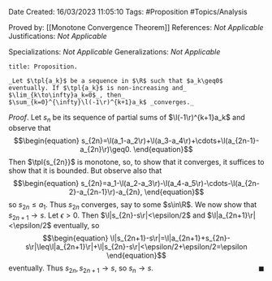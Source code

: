 <div class="topSpace"></div>

Date Created: 16/03/2023 11:05:10
Tags: #Proposition #Topics/Analysis

Proved by: [[Monotone Convergence Theorem]]
References: _Not Applicable_
Justifications: _Not Applicable_

Specializations: _Not Applicable_
Generalizations: _Not Applicable_

``` ad-Proposition
title: Proposition.

_Let $\tpl{a_k}$ be a sequence in $\R$ such that $a_k\geq0$ eventually. If $\tpl{a_k}$ is non-increasing and_ $\lim_{k\to\infty}a_k=0$_, then_ $\sum_{k=0}^{\infty}\l(-1\r)^{k+1}a_k$ _converges._

```

_Proof_. Let $s_n$ be its sequence of partial sums of $\l(-1\r)^{k+1}a_k$ and observe that
$$\begin{equation}
    s_{2n}=\l(a_1-a_2\r)+\l(a_3-a_4\r)+\cdots+\l(a_{2n-1}-a_{2n}\r)\geq0.
\end{equation}$$
Then $\tpl{s_{2n}}$ is monotone, so, to show that it converges, it suffices to show that it is bounded. But observe also that
$$\begin{equation}
    s_{2n}=a_1-\l(a_2-a_3\r)-\l(a_4-a_5\r)-\cdots-\l(a_{2n-2}-a_{2n-1}\r)-a_{2n},
\end{equation}$$
so $s_{2n}\leq a_1$. Thus $s_{2n}$ converges, say to some $s\in\R$. We now show that $s_{2n+1}\to s$. Let $\epsilon>0$. Then $\l|s_{2n}-s\r|<\epsilon/2$ and $\l|a_{2n+1}\r|<\epsilon/2$ eventually, so
$$\begin{equation}
    \l|s_{2n+1}-s\r|=\l|a_{2n+1}+s_{2n}-s\r|\leq\l|a_{2n+1}\r|+\l|s_{2n}-s\r|<\epsilon/2+\epsilon/2=\epsilon
\end{equation}$$
eventually. Thus $s_{2n},s_{2n+1}\to s$, so $s_n\to s$.<span style="float:right;">$\blacksquare$</span>
